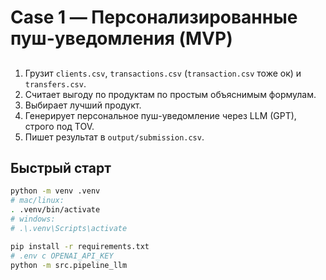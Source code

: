 # Case 1 — Персонализированные пуш-уведомления (MVP)

##
1) Грузит `clients.csv`, `transactions.csv` (`transaction.csv` тоже ок) и `transfers.csv`.
2) Считает выгоду по продуктам по простым объяснимым формулам.
3) Выбирает лучший продукт.
4) Генерирует персональное пуш-уведомление через LLM (GPT), строго под TOV.
5) Пишет результат в `output/submission.csv`.

## Быстрый старт
```bash
python -m venv .venv
# mac/linux:
. .venv/bin/activate
# windows:
# .\.venv\Scripts\activate

pip install -r requirements.txt
# .env с OPENAI_API_KEY
python -m src.pipeline_llm
